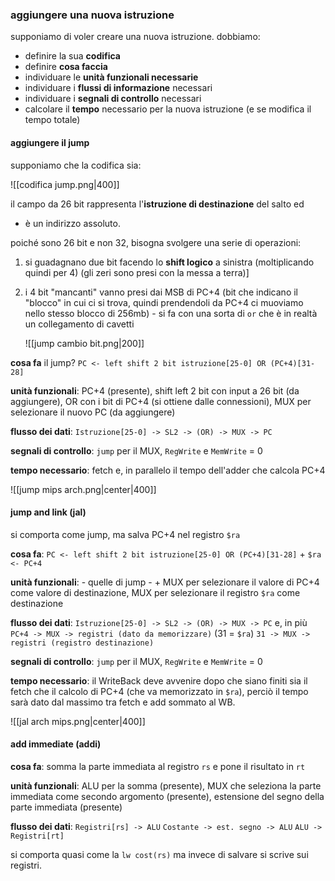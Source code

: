  ### aggiungere una nuova istruzione
supponiamo di voler creare una nuova istruzione.
dobbiamo:
- definire la sua **codifica**
- definire **cosa faccia**
- individuare le **unità funzionali necessarie**
- individuare i **flussi di informazione** necessari
- individuare i **segnali di controllo** necessari
- calcolare il **tempo** necessario per la nuova istruzione (e se modifica il tempo totale)

#### aggiungere il jump
supponiamo che la codifica sia:
 
![[codifica jump.png|400]]

il campo da 26 bit rappresenta l'**istruzione di destinazione** del salto ed
- è un indirizzo assoluto.

poiché sono 26 bit e non 32, bisogna svolgere una serie di operazioni:
1) si guadagnano due bit facendo lo **shift logico** a sinistra (moltiplicando quindi per 4) (gli zeri sono presi con la messa a terra)]
2) i 4 bit "mancanti" vanno presi dai MSB di PC+4 (bit che indicano il "blocco" in cui ci si trova, quindi prendendoli da PC+4 ci muoviamo nello stesso blocco di 256mb) - si fa con una sorta di `or` che è in realtà un collegamento di cavetti
 
	![[jump cambio bit.png|200]]

**cosa fa** il jump?
`PC <- left shift 2 bit istruzione[25-0] OR (PC+4)[31-28]`

**unità funzionali**: PC+4 (presente), shift left 2 bit con input a 26 bit (da aggiungere), OR con i bit di PC+4 (si ottiene dalle connessioni), MUX per selezionare il nuovo PC (da aggiungere)

**flusso dei dati**: `Istruzione[25-0] -> SL2 -> (OR) -> MUX -> PC`

**segnali di controllo**: `jump` per il MUX, `RegWrite` e `MemWrite` = 0

**tempo necessario**: fetch e, in parallelo il tempo dell'adder che calcola PC+4

![[jump mips arch.png|center|400]]

#### jump and link (jal)
si comporta come jump, ma salva PC+4 nel registro `$ra`

**cosa fa**: `PC <- left shift 2 bit istruzione[25-0] OR (PC+4)[31-28]` + `$ra <- PC+4`

**unità funzionali**: - quelle di jump -
\+ MUX per selezionare il valore di PC+4 come valore di destinazione, MUX per selezionare il registro `$ra` come destinazione

**flusso dei dati**: `Istruzione[25-0] -> SL2 -> (OR) -> MUX -> PC`
e, in più
`PC+4 -> MUX -> registri (dato da memorizzare)`
(31 = `$ra`) `31 -> MUX -> registri (registro destinazione)` 

 **segnali di controllo**: `jump` per il MUX, `RegWrite` e `MemWrite` = 0

**tempo necessario**: il WriteBack deve avvenire dopo che siano finiti sia il fetch che il calcolo di PC+4 (che va memorizzato in `$ra`), perciò il tempo sarà dato dal massimo tra fetch e add sommato al WB. 

![[jal arch mips.png|center|400]]

#### add immediate (addi)
**cosa fa**: somma la parte immediata al registro `rs` e pone il risultato in `rt`

**unità funzionali**: ALU per la somma (presente),
MUX che seleziona la parte immediata come secondo argomento (presente),
estensione del segno della parte immediata (presente)

**flusso dei dati**: `Registri[rs] -> ALU`
`Costante -> est. segno -> ALU`
`ALU -> Registri[rt]`

si comporta quasi come la `lw cost(rs)` ma invece di salvare si scrive sui registri.
